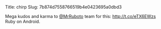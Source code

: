 Title: chirp
Slug: 7b874d7558766519b4e0423695a0dbd3

Mega kudos and karma to <a href="http://twitter.com/MrRuboto">@MrRuboto</a> team for this: <a href="http://t.co/eTX6EWzs">http://t.co/eTX6EWzs</a> Ruby on Android.
